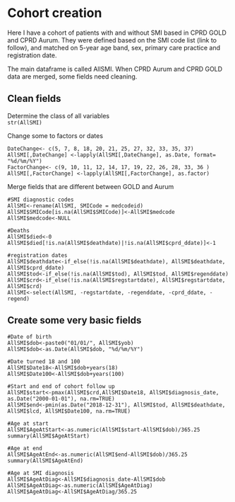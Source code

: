 # Cohort creation
Here I have a cohort of patients with and without SMI based in CPRD GOLD and CPRD Aurum. They were defined based on the SMI code list (link to follow), and matched on 5-year age band, sex, primary care practice and registration date. 

The main dataframe is called AllSMI. When CPRD Aurum and CPRD GOLD data are merged, some fields need cleaning.

## Clean fields
Determine the class of all variables  
````str(AllSMI)````  

Change some to factors or dates
````
DateChange<- c(5, 7, 8, 18, 20, 21, 25, 27, 32, 33, 35, 37)
AllSMI[,DateChange] <-lapply(AllSMI[,DateChange], as.Date, format= "%d/%m/%Y")
FactorChange<- c(9, 10, 11, 12, 14, 17, 19, 22, 26, 28, 33, 36 )
AllSMI[,FactorChange] <-lapply(AllSMI[,FactorChange], as.factor)
````  

Merge fields that are different between GOLD and Aurum

````
#SMI diagnostic codes
AllSMI<-rename(AllSMI, SMICode = medcodeid)
AllSMI$SMICode[is.na(AllSMI$SMICode)]<-AllSMI$medcode
AllSMI$medcode<-NULL

#Deaths
AllSMI$died<-0
AllSMI$died[!is.na(AllSMI$deathdate)|!is.na(AllSMI$cprd_ddate)]<-1

#registration dates
AllSMI$deathdate<-if_else(!is.na(AllSMI$deathdate), AllSMI$deathdate, AllSMI$cprd_ddate)
AllSMI$tod<-if_else(!is.na(AllSMI$tod), AllSMI$tod, AllSMI$regenddate)
AllSMI$crd<-if_else(!is.na(AllSMI$regstartdate), AllSMI$regstartdate, AllSMI$crd)
AllSMI<-select(AllSMI, -regstartdate, -regenddate, -cprd_ddate, -regend)
````  
## Create some very basic fields
````
#Date of birth
AllSMI$dob<-paste0("01/01/", AllSMI$yob)
AllSMI$dob<-as.Date(AllSMI$dob, "%d/%m/%Y")

#Date turned 18 and 100
AllSMI$Date18<-AllSMI$dob+years(18)
AllSMI$Date100<-AllSMI$dob+years(100)

#Start and end of cohort follow up
AllSMI$start<-pmax(AllSMI$crd,AllSMI$Date18, AllSMI$diagnosis_date, as.Date("2000-01-01"), na.rm=TRUE)
AllSMI$end<-pmin(as.Date("2018-12-31"), AllSMI$tod, AllSMI$deathdate, AllSMI$lcd, AllSMI$Date100, na.rm=TRUE)

#Age at start
AllSMI$AgeAtStart<-as.numeric(AllSMI$start-AllSMI$dob)/365.25
summary(AllSMI$AgeAtStart)

#Age at end
AllSMI$AgeAtEnd<-as.numeric(AllSMI$end-AllSMI$dob)/365.25
summary(AllSMI$AgeAtEnd)

#Age at SMI diagnosis
AllSMI$AgeAtDiag<-AllSMI$diagnosis_date-AllSMI$dob
AllSMI$AgeAtDiag<-as.numeric(AllSMI$AgeAtDiag)
AllSMI$AgeAtDiag<-AllSMI$AgeAtDiag/365.25
````


